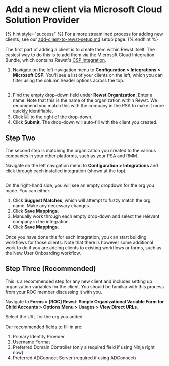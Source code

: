 # Add a new client via Microsoft Cloud Solution Provider

{% hint style="success" %}
For a more streamlined process for adding new clients, see our [add-client-to-rewst-setup.md](../../../../../../crates/existing-crate-documentation/add-client-to-rewst-setup.md "mention") setup page.
{% endhint %}

The first part of adding a client is to create them within Rewst itself. The easiest way to do this is to add them via the Microsoft Cloud Integration Bundle, which contains Rewst's [CSP Integration](microsoft-csp-integration-setup.md).&#x20;

1. Navigate on the left navigation menu to **Configuration > Integrations > Microsoft CSP**_._ You'll see a list of your clients on the left, which you can filter using the column header options across the top.

<figure><img src="../../../../../../../.gitbook/assets/csp-add-client.png" alt=""><figcaption></figcaption></figure>

2. Find the empty drop-down field under **Rewst Organization**. Enter a name. Note that this is the name of the organization within Rewst. We recommend you match this with the company in the PSA to make it more quickly identifiable.&#x20;
3. Click ![](<../../../../../../../.gitbook/assets/Screenshot 2025-03-07 at 2.00.23 PM (1) (1).png>) to the right of the drop-down.
4. Click **Submit**. The drop-down will auto-fill with the client you created.

## Step Two

The second step is matching the organization you created to the various companies in your other platforms, such as your PSA and RMM.

Navigate on the left navigation menu to **Configuration > Integrations** and click through each installed integration (shown at the top).

<figure><img src="../../../../../../../.gitbook/assets/match-integration.png" alt=""><figcaption></figcaption></figure>

On the right-hand side, you will see an empty dropdown for the org you made. You can either:

1. Click **Suggest Matches**, which will attempt to fuzzy match the org name. Make any necessary changes.
2. Click **Save Mappings**.
3. Manually work through each empty drop-down and select the relevant company in the integration.&#x20;
4. Click **Save Mappings**.

Once you have done this for each integration, you can start building workflows for those clients. Note that there is however some additional work to do if you are adding clients to existing workflows or forms, such as the New User Onboarding workflow.

## Step Three (Recommended)

This is a recommended step for any new client and includes setting up organization variables for the client. You should be familiar with this process from your ROC member discussing it with you.

Navigate to **Forms > \[ROC] Rewst: Simple Organizational Variable Form for Child Accounts > Options Menu > Usages > View Direct URLs**.

Select the URL for the org you added.

Our recommended fields to fill in are:

1. Primary Identity Provider
2. Username Format
3. Preferred Domain Controller (only a required field if using Ninja right now)
4. Preferred ADConnect Server (required if using ADConnect)
